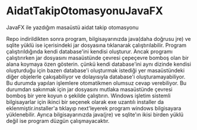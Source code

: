 # AidatTakipOtomasyonuJavaFX
JavaFX ile yazdığım masaüstü aidat takip otomasyonu

Repo indirildikten sonra program,
bilgisayarınızda java(daha doğrusu jre) ve sqlite yüklü ise 
içerisindeki jar dosyasına tıklanarak çalıştırılabilir.
Program çalıştırıldığında kendi database'ini kendisi oluşturur.
Ancak programı çalıştırırken jar dosyasını masaüstünde çevresi 
çepeçevre bomboş olan bir alana koymaya özen gösterin.
çünkü kendi database'ini aynı dizinde kendisi oluşturduğu için bazen database'i
oluşturmak istediği yer masaüstündeki diğer objelerle çakışabiliyor ve dolayısıyla
database'i oluşturamayabiliyor. Bu durumda yapılan işlemlere otomatikmen olumsuz
cevap verebiliyor. Bu durumdan sakınmak için jar dosyasını mutlaka masaüstünde çevresi bomboş bir yere koyun o şekilde çalıştırın.
Windows işletim sistemli bilgisayarlar için ikinci bir seçenek olarak exe uzantılı installer da eklenmiştir.installer'a tıklayıp next'leyerek program windows bilgisayara yüklenebilir.
Ayrıca bilgisayarınızda java(jre) ve sqlite'ın ikisi birden yüklü değil ise program düzgün çalışmayacaktır.

